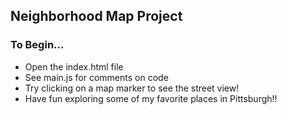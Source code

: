 ## Neighborhood Map Project

### To Begin...

* Open the index.html file
* See main.js for comments on code
* Try clicking on a map marker to see the street view!
* Have fun exploring some of my favorite places in Pittsburgh!!
